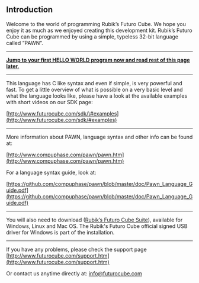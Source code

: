 ## Introduction

Welcome to the world of programming Rubik’s Futuro Cube. We hope you enjoy it as much as we enjoyed creating this development kit. Rubik’s Futuro Cube can be programmed by using a simple, typeless 32-bit language called ”PAWN”.

---

[**Jump to your first HELLO WORLD program now and read rest of this page later.**](./hello-world.md)

---

This language has C like syntax and even if simple, is very powerful and fast. To get a little overview of what is possible on a very basic level and what the language looks like, please have a look at the available examples with short videos on our SDK page:

[http://www.futurocube.com/sdk/\#examples](http://www.futurocube.com/sdk/#examples)

---

More information about PAWN, language syntax and other info can be found at:

[http://www.compuphase.com/pawn/pawn.htm](http://www.compuphase.com/pawn/pawn.htm)

For a language syntax guide, look at:

[https://github.com/compuphase/pawn/blob/master/doc/Pawn_Language_Guide.pdf](https://github.com/compuphase/pawn/blob/master/doc/Pawn_Language_Guide.pdf)

---

You will also need to download ([Rubik’s Futuro Cube Suite](http://www.futurocube.com/support/#sw)), available for Windows, Linux and Mac OS. The Rubik's Futuro Cube official signed USB driver for Windows is part of the installation.

---

If you have any problems, please check the support page [http://www.futurocube.com/support.htm](http://www.futurocube.com/support.htm)

Or contact us anytime directly at: [info@futurocube.com](mailto:info@futurocube.com)
